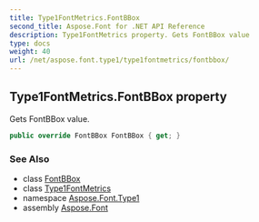 ```yaml
---
title: Type1FontMetrics.FontBBox
second_title: Aspose.Font for .NET API Reference
description: Type1FontMetrics property. Gets FontBBox value
type: docs
weight: 40
url: /net/aspose.font.type1/type1fontmetrics/fontbbox/
---
```

## Type1FontMetrics.FontBBox property

Gets FontBBox value.

```csharp
public override FontBBox FontBBox { get; }
```

### See Also

* class [FontBBox](../../../aspose.font/fontbbox/)
* class [Type1FontMetrics](../)
* namespace [Aspose.Font.Type1](../../../aspose.font.type1/)
* assembly [Aspose.Font](../../../)


